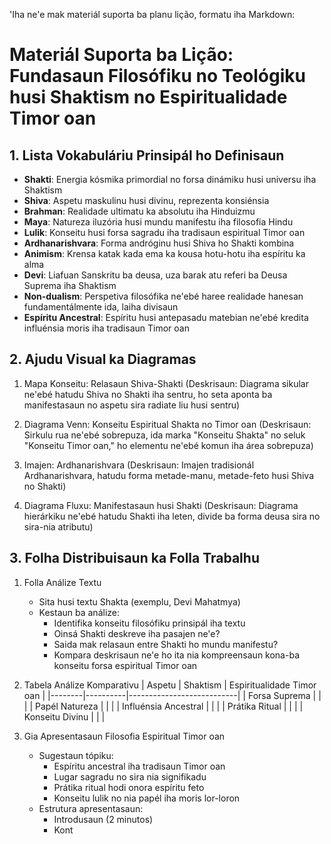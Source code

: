 'Iha ne'e mak materiál suporta ba planu lição, formatu iha Markdown:

# Materiál Suporta ba Lição: Fundasaun Filosófiku no Teológiku husi Shaktism no Espiritualidade Timor oan

## 1. Lista Vokabuláriu Prinsipál ho Definisaun

- **Shakti**: Energia kósmika primordial no forsa dinámiku husi universu iha Shaktism
- **Shiva**: Aspetu maskulinu husi divinu, reprezenta konsiénsia
- **Brahman**: Realidade ultimatu ka absolutu iha Hinduizmu
- **Maya**: Natureza iluzória husi mundu manifestu iha filosofia Hindu
- **Lulik**: Konseitu husi forsa sagradu iha tradisaun espiritual Timor oan
- **Ardhanarishvara**: Forma andróginu husi Shiva ho Shakti kombina
- **Animism**: Krensa katak kada ema ka kousa hotu-hotu iha espíritu ka alma
- **Devi**: Liafuan Sanskritu ba deusa, uza barak atu referi ba Deusa Suprema iha Shaktism
- **Non-dualism**: Perspetiva filosófika ne'ebé haree realidade hanesan fundamentálmente ida, laiha divisaun
- **Espíritu Ancestral**: Espíritu husi antepasadu matebian ne'ebé kredita influénsia moris iha tradisaun Timor oan

## 2. Ajudu Visual ka Diagramas

1. Mapa Konseitu: Relasaun Shiva-Shakti
   (Deskrisaun: Diagrama sikular ne'ebé hatudu Shiva no Shakti iha sentru, ho seta aponta ba manifestasaun no aspetu sira radiate liu husi sentru)

2. Diagrama Venn: Konseitu Espiritual Shakta no Timor oan
   (Deskrisaun: Sirkulu rua ne'ebé sobrepuza, ida marka "Konseitu Shakta" no seluk "Konseitu Timor oan," ho elementu ne'ebé komun iha área sobrepuza)

3. Imajen: Ardhanarishvara
   (Deskrisaun: Imajen tradisionál Ardhanarishvara, hatudu forma metade-manu, metade-feto husi Shiva no Shakti)

4. Diagrama Fluxu: Manifestasaun husi Shakti
   (Deskrisaun: Diagrama hierárkiku ne'ebé hatudu Shakti iha leten, divide ba forma deusa sira no sira-nia atributu)

## 3. Folha Distribuisaun ka Folla Trabalhu

1. Folla Análize Textu
   - Sita husi textu Shakta (exemplu, Devi Mahatmya)
   - Kestaun ba análize:
     * Identifika konseitu filosófiku prinsipál iha textu
     * Oinsá Shakti deskreve iha pasajen ne'e?
     * Saida mak relasaun entre Shakti ho mundu manifestu?
     * Kompara deskrisaun ne'e ho ita nia kompreensaun kona-ba konseitu forsa espiritual Timor oan

2. Tabela Análize Komparativu
   | Aspetu | Shaktism | Espiritualidade Timor oan |
   |--------|----------|---------------------------|
   | Forsa Suprema | | |
   | Papél Natureza | | |
   | Influénsia Ancestral | | |
   | Prátika Ritual | | |
   | Konseitu Divinu | | |

3. Gia Apresentasaun Filosofia Espiritual Timor oan
   - Sugestaun tópiku:
     * Espíritu ancestral iha tradisaun Timor oan
     * Lugar sagradu no sira nia signifikadu
     * Prátika ritual hodi onora espíritu feto
     * Konseitu lulik no nia papél iha moris lor-loron
   - Estrutura apresentasaun:
     * Introdusaun (2 minutos)
     * Kont